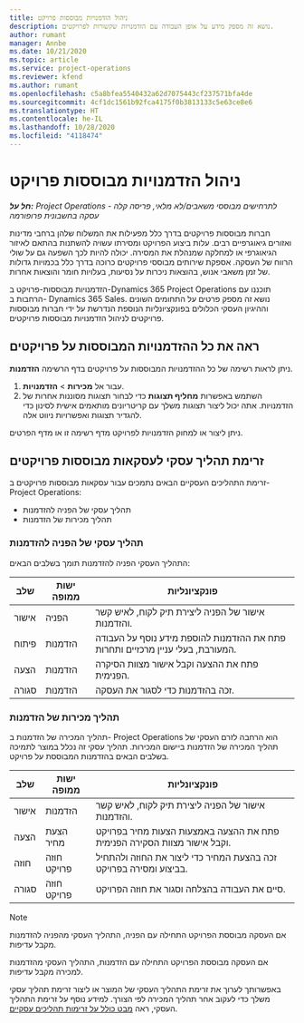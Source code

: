 ```yaml
---
title: ניהול הזדמנויות מבוססות פרויקט
description: נושא זה מספק מידע על אופן העבודה עם הזדמנויות שקשורות לפרויקטים.
author: rumant
manager: Annbe
ms.date: 10/21/2020
ms.topic: article
ms.service: project-operations
ms.reviewer: kfend
ms.author: rumant
ms.openlocfilehash: c5a8bfea5540432a62d7075443cf237571bfa4de
ms.sourcegitcommit: 4cf1dc1561b92fca4175f0b3813133c5e63ce8e6
ms.translationtype: HT
ms.contentlocale: he-IL
ms.lasthandoff: 10/28/2020
ms.locfileid: "4118474"
---
```

# <a name="manage-project-based-opportunities"></a>ניהול הזדמנויות מבוססות פרויקט

_**חל על:** Project Operations לתרחישים מבוססי משאבים/לא מלאי, פריסה קלה - עסקה בחשבונית פרופורמה_

חברות מבוססות פרויקטים בדרך כלל מפעילות את המשלוח שלהן ברחבי מדינות ואזורים גיאוגרפיים רבים. עלות ביצוע הפרויקט ומסירתו עשויה להשתנות בהתאם לאיזור הגיאוגרפי או למחלקה שמנהלת את המסירה. יכולה להיות לכך השפעה גם על שולי הרווח של העסקה. אספקת שירותים מבוססי פרויקטים כרוכה בדרך כלל בכמויות גדולות של זמן משאבי אנוש, בהוצאות ניכרות על נסיעות, בעלויות חומר והוצאות אחרות.

הזדמנויות מבוססות-פרויקט ב-Dynamics 365 Project Operations תוכננו עם הרחבות ב- Dynamics 365 Sales. נושא זה מספק פרטים על התחומים השונים וההיגיון העסקי הכלולים בפונקציונליות הנוספת הנדרשת על ידי חברות מבוססות פרויקטים לניהול הזדמנויות מבוססות פרויקטים.

## <a name="view-all-project-based-opportunities"></a>ראה את כל ההזדמנויות המבוססות על פרויקטים

ניתן לראות רשימה של כל ההזדמנויות המבוססות על פרויקטים בדף הרשימה **הזדמנות**. 

1. עבור אל **מכירות** > **הזדמנויות**.
2. השתמש באפשרות **מחליף תצוגות** כדי לבחור תצוגות מסוננות אחרות של הזדמנויות. אתה יכול ליצור תצוגות משלך עם קריטריונים מותאמים אישית לסינון כדי להגדיר תצוגות ואפשרויות ניווט אלה.

ניתן ליצור או למחוק הזדמנויות לפרויקט מדף רשימה זו או מדף הפרטים.

## <a name="business-process-flow-for-project-based-deals"></a>זרימת תהליך עסקי לעסקאות מבוססות פרויקטים

זרימת התהליכים העסקיים הבאים נתמכים עבור עסקאות מבוססות פרויקטים ב-Project Operations:

- תהליך עסקי של הפניה להזדמנות
- תהליך מכירות של הזדמנות

### <a name="lead-to-opportunity-business-process"></a>תהליך עסקי של הפניה להזדמנות 
התהליך העסקי הפניה להזדמנות תומך בשלבים הבאים:

| שלב | ישות ממופה | פונקציונליות |
| --- | --- | --- |
| אישור | הפניה | אישור של הפניה ליצירת תיק לקוח, לאיש קשר והזדמנות. |
| פיתוח | הזדמנות | פתח את ההזדמנות להוספת מידע נוסף על העבודה המעורבת, בעלי עניין מרכזיים ותחרות. |
| הצעה | הזדמנות | פתח את ההצעה וקבל אישור מצוות הסיקרה הפנימית. |
| סגורה | הזדמנות | זכה בהזדמנות כדי לסגור את העסקה. |

### <a name="opportunity-sales-process"></a>תהליך מכירות של הזדמנות
תהליך המכירה של הזדמנות ב- Project Operations הוא הרחבה לזרם העסקי של תהליך המכירה של הזדמנות ביישום המכירות. תהליך עסקי זה נכלל במוצר לתמיכה בשלבים הבאים בהזדמנות המבוססת על פרויקט.

| שלב | ישות ממופה | פונקציונליות |
| --- | --- | --- |
| אישור | הזדמנות | אישור של הפניה ליצירת תיק לקוח, לאיש קשר והזדמנות. |
| הצעה | הצעת מחיר | פתח את ההצעה באמצעות הצעות מחיר בפרויקט וקבל אישור מצוות הסקירה הפנימית. |
| חוזה | חוזה פרויקט | זכה בהצעת המחיר כדי ליצור את החוזה ולהתחיל בביצוע ומסירה בפרויקט. |
| סגורה | חוזה פרויקט | סיים את העבודה בהצלחה וסגור את חוזה הפרויקט. |

> [!NOTE]
> אם העסקה מבוססת הפרויקט התחילה עם הפניה, התהליך העסקי מהפניה להזדמנות מקבל עדיפות.
>
> אם העסקה מבוססת הפרויקט התחילה עם הזדמנות, התהליך העסקי מהזדמנות למכירה מקבל עדיפות.

באפשרותך לערוך את זרימת התהליך העסקי של המוצר או ליצור זרימת תהליך עסקי משלך כדי לעקוב אחר תהליך המכירה לפי הצורך. למידע נוסף על זרימת התהליך העסקי, ראה [‏‫מבט כולל על זרימות תהליכים עסקיים‬](https://docs.microsoft.com/dynamics365/customerengagement/on-premises/customize/business-process-flows-overview).
